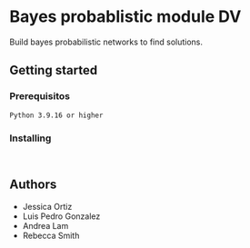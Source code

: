 # Bayes probablistic module DV

Build bayes probabilistic networks to find solutions. 

## Getting started



### Prerequisitos
```
Python 3.9.16 or higher
```
### Installing

```


```
## Authors
- Jessica Ortiz
- Luis Pedro Gonzalez 
- Andrea Lam
- Rebecca Smith
